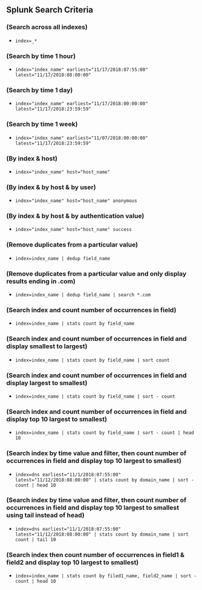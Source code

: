 ## Splunk Search Criteria

### (Search across all indexes)
- `index=_*` 

###  (Search by time 1 hour)
- `index="index_name" earliest="11/17/2018:07:55:00" latest="11/17/2018:08:00:00"`

### (Search by time 1 day)
- `index="index_name" earliest="11/17/2018:00:00:00" latest="11/17/2018:23:59:59"`

### (Search by time 1 week)
- `index="index_name" earliest="11/07/2018:00:00:00" latest="11/17/2018:23:59:59"`

### (By index & host)
- `index="index_name" host="host_name"`

### (By index & by host & by user)
- `index="index_name" host="host_name" anonymous`

### (By index & by host & by authentication value)
- `index="index_name" host="host_name" success`

### (Remove duplicates from a particular value)
- `index=index_name | dedup field_name`

### (Remove duplicates from a particular value and only display results ending in .com)
- `index=index_name | dedup field_name | search *.com` 

### (Search index and count number of occurrences in field)
- `index=index_name | stats count by field_name`

### (Search index and count number of occurrences in field and display smallest to largest)
- `index=index_name | stats count by field_name | sort count` 

### (Search index and count number of occurrences in field and display largest to smallest)
- `index=index_name | stats count by field_name | sort - count`

### (Search index and count number of occurrences in field and display top 10 largest to smallest)
- `index=index_name | stats count by field_name | sort - count | head 10`

### (Search index by time value and filter, then count number of occurrences in field and display top 10 largest to smallest)
- `index=dns earliest="11/1/2018:07:55:00" latest="11/12/2018:08:00:00" | stats count by domain_name | sort - count | head 10` 

### (Search index by time value and filter, then count number of occurrences in field and display top 10 largest to smallest using tail instead of head)
- `index=dns earliest="11/1/2018:07:55:00" latest="11/12/2018:08:00:00" | stats count by domain_name | sort count | tail 10` 

### (Search index then count number of occurrences in field1 & field2 and display top 10 largest to smallest)
- `index=index_name | stats count by filed1_name, field2_name | sort - count | head 10` 
